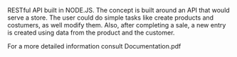 RESTful API built in NODE.JS. The concept is built around an API that would serve a store. The user could do simple tasks like create products and costumers, as well modify them. Also, after completing a sale, a new entry is created using data from the product and the customer.

For a more detailed information consult Documentation.pdf


